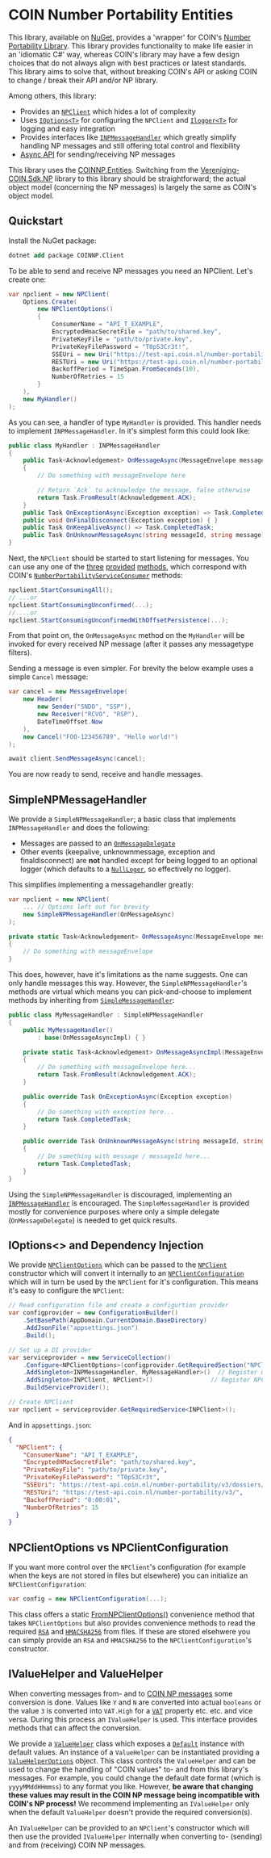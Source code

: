 # COIN Number Portability Entities

This library, available on [NuGet](https://www.nuget.org/packages/COINNP.Client), provides a 'wrapper' for COIN's [Number Portability Library](https://www.nuget.org/packages/Vereniging-COIN.Sdk.NP). This library provides functionality to make life easier in an 'idiomatic C#' way, whereas COIN's library may have a few design choices that do not always align with best practices or latest standards. This library aims to solve that, without breaking COIN's API or asking COIN to change / break their API and/or NP library.

Among others, this library:

* Provides an [`NPClient`](NPClient.cs) which hides a lot of complexity
* Uses [`IOptions<T>`](https://learn.microsoft.com/en-us/aspnet/core/fundamentals/configuration/options) for configuring the `NPClient` and [`Ilogger<T>`](https://learn.microsoft.com/en-us/aspnet/core/fundamentals/logging) for logging and easy integration
* Provides interfaces like [`INPMessageHandler`](INPMessageHandler.cs) which greatly simplify handling NP messages and still offering total control and flexibility
* [Async API](https://learn.microsoft.com/en-us/dotnet/csharp/asynchronous-programming/) for sending/receiving NP messages

This library uses the [COINNP.Entities](https://www.nuget.org/packages/COINNP.Entities). Switching from the [Vereniging-COIN.Sdk.NP](https://www.nuget.org/packages/Vereniging-COIN.Sdk.NP) library to this library should be straightforward; the actual object model (concerning the NP messages) is largely the same as COIN's object model.

## Quickstart

Install the NuGet package:

```ps
dotnet add package COINNP.Client
```

To be able to send and receive NP messages you need an NPClient. Let's create one:

```c#
var npclient = new NPClient(
    Options.Create(
        new NPClientOptions()
        {
            ConsumerName = "API_T_EXAMPLE",
            EncryptedHmacSecretFile = "path/to/shared.key",
            PrivateKeyFile = "path/to/private.key",
            PrivateKeyFilePassword = "T0pS3Cr3t!",
            SSEUri = new Uri("https://test-api.coin.nl/number-portability/v3/dossiers/events"),
            RESTUri = new Uri("https://test-api.coin.nl/number-portability/v3/"),
            BackoffPeriod = TimeSpan.FromSeconds(10),
            NumberOfRetries = 15
        }
    ),
    new MyHandler()
);
```

As you can see, a handler of type `MyHandler` is provided. This handler needs to implement `INPMessageHandler`. In it's simplest form this could look like:

```c#
public class MyHandler : INPMessageHandler
{
    public Task<Acknowledgement> OnMessageAsync(MessageEnvelope messageEnvelope, CancellationToken cancellationToken = default)
    {
        // Do something with messageEnvelope here

        // Return `Ack` to acknowledge the message, false otherwise
        return Task.FromResult(Acknowledgement.ACK);
    }
    public Task OnExceptionAsync(Exception exception) => Task.CompletedTask;
    public void OnFinalDisconnect(Exception exception) { }
    public Task OnKeepAliveAsync() => Task.CompletedTask;
    public Task OnUnknownMessageAsync(string messageId, string message) => Task.CompletedTask;
}
```

Next, the `NPClient` should be started to start listening for messages. You can use any one of the [three](https://gitlab.com/verenigingcoin-public/coin-sdk-dotnet/-/blob/9e65be4bbe4c49d203da22cd985fce1547a0f3e9/number-portability-sdk/src/service/impl/NumberPortabilityMessageConsumer.cs#L31) [provided](https://gitlab.com/verenigingcoin-public/coin-sdk-dotnet/-/blob/9e65be4bbe4c49d203da22cd985fce1547a0f3e9/number-portability-sdk/src/service/impl/NumberPortabilityMessageConsumer.cs#L48) [methods](https://gitlab.com/verenigingcoin-public/coin-sdk-dotnet/-/blob/9e65be4bbe4c49d203da22cd985fce1547a0f3e9/number-portability-sdk/src/service/impl/NumberPortabilityMessageConsumer.cs#L69), which correspond with COIN's [`NumberPortabilityServiceConsumer`](https://gitlab.com/verenigingcoin-public/coin-sdk-dotnet/-/blob/9e65be4bbe4c49d203da22cd985fce1547a0f3e9/number-portability-sdk/src/service/impl/NumberPortabilityMessageConsumer.cs) methods:

```c#
npclient.StartConsumingAll();
// ...or
npclient.StartConsumingUnconfirmed(...);
// ...or
npclient.StartConsumingUnconfirmedWithOffsetPersistence(...);

```

From that point on, the `OnMessageAsync` method on the `MyHandler` will be invoked for every received NP message (after it passes any messagetype filters).

Sending a message is even simpler. For brevity the below example uses a simple `Cancel` message:

```c#
var cancel = new MessageEnvelope(
    new Header(
        new Sender("SNDO", "SSP"),
        new Receiver("RCVO", "RSP"),
        DateTimeOffset.Now
    ),
    new Cancel("FOO-123456789", "Hello world!")
);

await client.SendMessageAsync(cancel);
```

You are now ready to send, receive and handle messages.

## SimpleNPMessageHandler

We provide a `SimpleNPMessageHandler`; a basic class that implements `INPMessageHandler` and does the following:

* Messages are passed to an [`OnMessageDelegate`](../-/blob/d921048f8bdaf4113116ee04b1af667c3154eb39/COINNP.Client/SimpleNPMessageHandler.cs#L15)
* Other events (keepalive, unknownmessage, exception and finaldisconnect) are **not** handled except for being logged to an optional logger (which defaults to a [`NullLoger`](https://learn.microsoft.com/en-us/dotnet/api/microsoft.extensions.logging.abstractions.nulllogger), so effectively no logger).

This simplifies implementing a messagehandler greatly:

```c#
var npclient = new NPClient(
    ... // Options left out for brevity
    new SimpleNPMessageHandler(OnMessageAsync)
);

private static Task<Acknowledgement> OnMessageAsync(MessageEnvelope messageEnvelope, CancellationToken cancellationToken = default)
{
    // Do something with messageEnvelope
}
```

This does, however, have it's limitations as the name suggests. One can only handle messages this way. However, the `SimpleNPMessageHandler`'s methods are virtual which means you can pick-and-choose to implement methods by inheriting from [`SimpleMessageHandler`](SimpleMessageHandler.cs):

```c#
public class MyMessageHandler : SimpleNPMessageHandler
{
    public MyMessageHandler()
        : base(OnMessageAsyncImpl) { }

    private static Task<Acknowledgement> OnMessageAsyncImpl(MessageEnvelope messageEnvelope, CancellationToken cancellationToken = default)
    {
        // Do something with messageEnvelope here...
        return Task.FromResult(Acknowledgement.ACK);
    }

    public override Task OnExceptionAsync(Exception exception)
    {
        // Do something with exception here...
        return Task.CompletedTask;
    }

    public override Task OnUnknownMessageAsync(string messageId, string message)
    {
        // Do something with message / messageId here...
        return Task.CompletedTask;
    }
}
```

Using the `SimpleNPMessageHandler` is discouraged, implementing an [`INPMessageHandler`](INPMessageHandler.cs) is encouraged. The `SimpleMessageHandler` is provided mostly for convenience purposes where only a simple delegate (`OnMessageDelegate`) is needed to get quick results.

## IOptions<> and Dependency Injection

We provide [`NPClientOptions`](NPClientOptions.cs) which can be passed to the [`NPClient`](NPClient.cs) constructor which will convert it internally to an [`NPClientConfiguration`](NPClientConfiguration.cs) which will in turn be used by the `NPClient` for it's configuration. This means it's easy to configure the `NPClient`:

```c#
// Read configuration file and create a configurtion provider
var configprovider = new ConfigurationBuilder()
    .SetBasePath(AppDomain.CurrentDomain.BaseDirectory)
    .AddJsonFile("appsettings.json")
    .Build();

// Set up a DI provider
var serviceprovider = new ServiceCollection()
    .Configure<NPClientOptions>(configprovider.GetRequiredSection("NPClient"))
    .AddSingleton<INPMessageHandler, MyMessageHandler>()  // Register messagehandler
    .AddSingleton<INPClient, NPClient>()                // Register NPClient
    .BuildServiceProvider();

// Create NPClient
var npclient = serviceprovider.GetRequiredService<INPClient>();
```

And in `appsettings.json`:

```json
{
  "NPClient": {
    "ConsumerName": "API_T_EXAMPLE",
    "EncryptedHMacSecretFile": "path/to/shared.key",
    "PrivateKeyFile": "path/to/private.key",
    "PrivateKeyFilePassword": "T0pS3Cr3t",
    "SSEUri": "https://test-api.coin.nl/number-portability/v3/dossiers/events",
    "RESTUri": "https://test-api.coin.nl/number-portability/v3/",
    "BackoffPeriod": "0:00:01",
    "NumberOfRetries": 15
  }
}
```

## NPClientOptions vs NPClientConfiguration

If you want more control over the `NPClient`'s configuration (for example when the keys are not stored in files but elsewhere) you can initialize an `NPClientConfiguration`:

```c#
var config = new NPClientConfiguration(...);
```

This class offers a static [FromNPClientOptions()](../-/blob/d921048f8bdaf4113116ee04b1af667c3154eb39/COINNP.Client/NPClientConfiguration.cs#L27) convenience method that takes `NPClientOptions` but also provides convenience methods to read the required [`RSA`](https://learn.microsoft.com/en-us/dotnet/api/system.security.cryptography.rsa) and [`HMACSHA256`](https://learn.microsoft.com/en-us/dotnet/api/system.security.cryptography.hmacsha256) from files. If these are stored elsehwere you can simply provide an `RSA` and `HMACSHA256` to the `NPClientConfiguration`'s constructor.

## IValueHelper and ValueHelper

When converting messages from- and to [COIN NP messages](https://www.nuget.org/packages/Vereniging-COIN.Sdk.NP) some conversion is done. Values like `Y` and `N` are converted into actual `booleans` or the value `3` is converted into `VAT.High` for a [`VAT`](../-/blob/69c86203d93565b8fdd37e3e973e3427d463f84a/COINNPClient/Models/Common/TariffInfo.cs#L11) property etc. etc. and vice versa. During this process an `IValueHelper` is used. This interface provides methods that can affect the conversion.

We provide a [`ValueHelper`](ValueHelper.cs) class which exposes a [`Default`](../-/blob/69c86203d93565b8fdd37e3e973e3427d463f84a/COINNPClient/Models/ValueHelper.cs#L16) instance with default values. An instance of a `ValueHelper` can be instantiated providing a [`ValueHelperOptions`](ValueHelperOptions.cs) object. This class controls the `ValueHelper` and can be used to change the handling of "COIN values" to- and from this library's messages. For example, you could change the default date format (which is `yyyyMMddHHmmss`) to any format you like. However, **be aware that changing these values may result in the COIN NP message being incompatible with COIN's NP process!** We recommend implementing an `IValueHelper` only when the default `ValueHelper` doesn't provide the required conversion(s).

An `IValueHelper` can be provided to an `NPClient`'s constructor which will then use the provided `IValueHelper` internally when converting to- (sending) and from (receiving) COIN NP messages.
